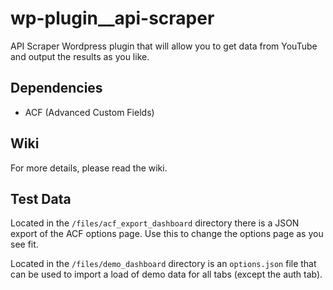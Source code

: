 # wp-plugin__api-scraper
API Scraper Wordpress plugin that will allow you to get data from YouTube and output the results as you like.

## Dependencies

- ACF (Advanced Custom Fields)

## Wiki

For more details, please read the wiki.

## Test Data

Located in the `/files/acf_export_dashboard` directory there is a JSON export of the ACF options page. Use this to change the options page as you see fit.

Located in the `/files/demo_dashboard` directory is an `options.json` file that can be used to import a load of demo data for all tabs (except the auth tab).
